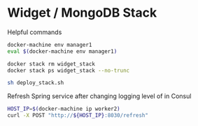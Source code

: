 # Widget / MongoDB Stack

Helpful commands

```bash
docker-machine env manager1
eval $(docker-machine env manager1)

docker stack rm widget_stack
docker stack ps widget_stack --no-trunc

sh deploy_stack.sh
```

Refresh Spring service after changing logging level of in Consul

```bash
HOST_IP=$(docker-machine ip worker2)
curl -X POST "http://${HOST_IP}:8030/refresh"
```
